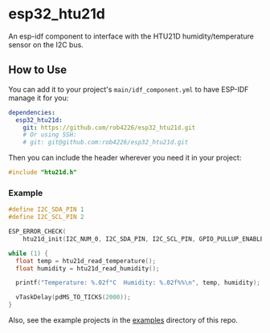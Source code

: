 # esp32_htu21d

An esp-idf component to interface with the HTU21D humidity/temperature sensor on
the I2C bus.

## How to Use

You can add it to your project's `main/idf_component.yml` to have ESP-IDF manage
it for you:

```yaml
dependencies:
  esp32_htu21d:
    git: https://github.com/rob4226/esp32_htu21d.git
    # Or using SSH:
    # git: git@github.com:rob4226/esp32_htu21d.git
```

Then you can include the header wherever you need it in your project:

```c
#include "htu21d.h"
```

### Example

```c
#define I2C_SDA_PIN 1
#define I2C_SCL_PIN 2

ESP_ERROR_CHECK(
    htu21d_init(I2C_NUM_0, I2C_SDA_PIN, I2C_SCL_PIN, GPIO_PULLUP_ENABLE, GPIO_PULLUP_ENABLE));

while (1) {
  float temp = htu21d_read_temperature();
  float humidity = htu21d_read_humidity();

  printf("Temperature: %.02f°C  Humidity: %.02f%%\n", temp, humidity);

  vTaskDelay(pdMS_TO_TICKS(2000));
}
```

Also, see the example projects in the [examples](./examples) directory of this repo.
